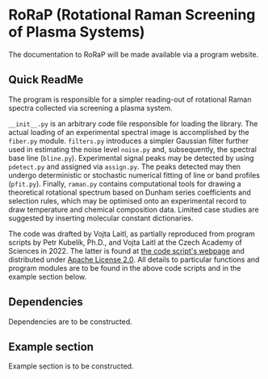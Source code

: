 # RoRaP (**Ro**tational **Ra**man Screening of **P**lasma Systems)
The documentation to RoRaP will be made available via a program website.

## Quick ReadMe
The program is responsible for a simpler reading-out of rotational Raman spectra collected via screening a plasma system. 

`__init__.py` is an arbitrary code file responsible for loading the library. The actual loading of an experimental spectral image is accomplished by the `fiber.py` module.
`filters.py` introduces a simpler Gaussian filter further used in estimating the noise level `noise.py` and, subsequently, the spectral base line (`bline.py`). Experimental signal peaks may be detected by using `pdetect.py` and assigned via `assign.py`. The peaks detected may then undergo deterministic or stochastic numerical fitting of line or band profiles (`pfit.py`). Finally, `raman.py` contains computational tools for drawing a theoretical rotational spectrum based on Dunham series coefficients and selection rules, which may be optimised onto an experimental record to draw temperature and chemical composition data. Limited case studies are suggested by inserting molecular constant dictionaries.

The code was drafted by Vojta Laitl, as partially reproduced from program scripts by Petr Kubelík, Ph.D., and Vojta Laitl at the Czech Academy of Sciences in 2022. The latter is found at [the code script's webpage](https://raw.githack.com/laitvo/PuPlasAn/main/docs/build/html/index.html) and distributed under [Apache License 2.0](https://github.com/laitvo/PuPlasAn/blob/main/LICENSE). All details to particular functions and program modules are to be found in the above code scripts and in the example section below.

## Dependencies
Dependencies are to be constructed.

## Example section
Example section is to be constructed.
